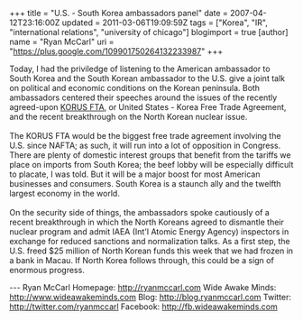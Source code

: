 +++
title = "U.S. - South Korea ambassadors panel"
date = 2007-04-12T23:16:00Z
updated = 2011-03-06T19:09:59Z
tags = ["Korea", "IR", "international relations", "university of chicago"]
blogimport = true
[author]
	name = "Ryan McCarl"
	uri = "https://plus.google.com/109901750264132233987"
+++

Today, I had the priviledge of listening to the American ambassador to South Korea and the South Korean ambassador to the U.S. give a joint talk on political and economic conditions on the Korean peninsula. Both ambassadors centered their speeches around the issues of the recently agreed-upon <a href="http://www.ustr.gov/Document_Library/Press_Releases/2007/April/United_States_Korea_Conclude_Historic_Trade_Agreement.html">KORUS FTA</a>, or United States - Korea Free Trade Agreement, and the recent breakthrough on the North Korean nuclear issue.<br /><br />The KORUS FTA would be the biggest free trade agreement involving the U.S. since NAFTA; as such, it will run into a lot of opposition in Congress. There are plenty of domestic interest groups that benefit from the tariffs we place on imports from South Korea; the beef lobby will be especially difficult to placate, I was told. But it will be a major boost for most American businesses and consumers. South Korea is a staunch ally and the twelfth largest economy in the world.<br /><br />On the security side of things, the ambassadors spoke cautiously of a recent breakthrough in which the North Koreans agreed to dismantle their nuclear program and admit IAEA (Int'l Atomic Energy Agency) inspectors in exchange for reduced sanctions and normalization talks. As a first step, the U.S. freed $25 million of North Korean funds this week that we had frozen in a bank in Macau. If North Korea follows through, this could be a sign of enormous progress.<div class="blogger-post-footer">---
Ryan McCarl
Homepage: http://ryanmccarl.com
Wide Awake Minds: http://www.wideawakeminds.com
Blog: http://blog.ryanmccarl.com
Twitter: http://twitter.com/ryanmccarl
Facebook: http://fb.wideawakeminds.com</div>
